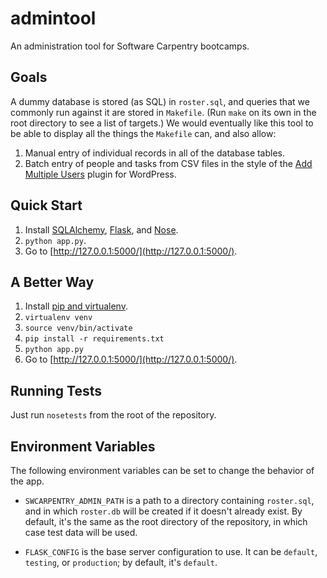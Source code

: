 admintool
=========

An administration tool for Software Carpentry bootcamps.

## Goals

A dummy database is stored (as SQL) in `roster.sql`,
and queries that we commonly run against it are stored in `Makefile`.
(Run `make` on its own in the root directory to see a list of targets.)
We would eventually like this tool to be able to display all the things the `Makefile` can,
and also allow:

1.  Manual entry of individual records in all of the database tables.
2.  Batch entry of people and tasks from CSV files in the style of the [Add Multiple Users][] plugin for WordPress.

## Quick Start

1.  Install [SQLAlchemy][], [Flask][], and [Nose][].
2.  `python app.py`.
3.  Go to [http://127.0.0.1:5000/](http://127.0.0.1:5000/).

## A Better Way

1.  Install [pip and virtualenv][].
2.  `virtualenv venv`
3.  `source venv/bin/activate`
4.  `pip install -r requirements.txt`
5.  `python app.py`
6.  Go to [http://127.0.0.1:5000/](http://127.0.0.1:5000/).

## Running Tests

Just run `nosetests` from the root of the repository.

## Environment Variables

The following environment variables can be set to change the behavior
of the app.

* `SWCARPENTRY_ADMIN_PATH` is a path to a directory containing
  `roster.sql`, and in which `roster.db` will be created if it
  doesn't already exist. By default, it's the same as the root directory of
  the repository, in which case test data will be used.

* `FLASK_CONFIG` is the base server configuration to use. It can be
  `default`, `testing`, or `production`; by default, it's `default`.

<!-- Links -->

  [Add Multiple Users]: http://addmultipleusers.happynuclear.com/
  [SQLAlchemy]: http://www.sqlalchemy.org/
  [Flask]: http://flask.pocoo.org/
  [Nose]: https://nose.readthedocs.org/
  [pip and virtualenv]: http://flask.pocoo.org/docs/installation/#virtualenv
  [swcarpentry/admin]: https://github.com/swcarpentry/admin
